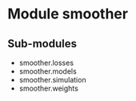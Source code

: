 Module smoother
===============

Sub-modules
-----------
* smoother.losses
* smoother.models
* smoother.simulation
* smoother.weights